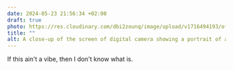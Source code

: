 ```yaml
---
date: 2024-05-23 21:56:34 +02:00
draft: true
photo: https://res.cloudinary.com/dbi2zounq/image/upload/v1716494193/ofn1vadda593bdw5zng6.jpg
title: ""
alt: A close-up of the screen of digital camera showing a portrait of a person in a work setting
---
```


If this ain't a vibe, then I don't know what is.
